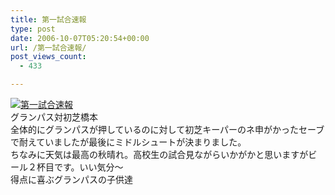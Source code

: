```yaml
---
title: 第一試合速報
type: post
date: 2006-10-07T05:20:54+00:00
url: /第一試合速報/
post_views_count:
  - 433

---
```

[<img class="image-full" src="https://i0.wp.com/jqinglong.html.xdomain.jp/bimg/20061007.jpg" alt="第一試合速報" border="0" data-recalc-dims="1" />][1]  
グランパス対初芝橋本  
全体的にグランパスが押しているのに対して初芝キーパーのネ申がかったセーブで耐えていましたが最後にミドルシュートが決まりました。  
ちなみに天気は最高の秋晴れ。高校生の試合見ながらいかがかと思いますがビール２杯目です。いい気分〜  
得点に喜ぶグランパスの子供達

 [1]: https://i0.wp.com/jqinglong.html.xdomain.jp/bimg/20061007.jpg